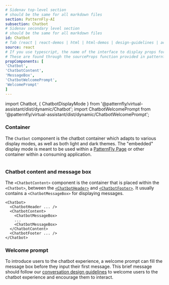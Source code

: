 ```yaml
---
# Sidenav top-level section
# should be the same for all markdown files
section: PatternFly-AI
subsection: Chatbot
# Sidenav secondary level section
# should be the same for all markdown files
id: Chatbot
# Tab (react | react-demos | html | html-demos | design-guidelines | accessibility)
source: react
# If you use typescript, the name of the interface to display props for
# These are found through the sourceProps function provided in patternfly-docs.source.js
propComponents: [
'Chatbot',
'ChatbotContent', 
'MessageBox',
'ChatbotWelcomePrompt',
'WelcomePrompt'
]
---
```


import Chatbot, { ChatbotDisplayMode } from '@patternfly/virtual-assistant/dist/dynamic/Chatbot';
import ChatbotWelcomePrompt from '@patternfly/virtual-assistant/dist/dynamic/ChatbotWelcomePrompt';

### Container

The `Chatbot` component is the chatbot container which adapts to various display modes, as well as both light and dark themes. The "embedded" display mode is meant to be used within a [PatternFly Page](/components/page) or other container within a consuming application.

```js file="./ChatbotContainer.tsx" isFullscreen

```

### Chatbot content and message box

The `<ChatbotContent>` component is the container that is placed within the `<Chatbot>`, between the [`<ChatbotHeader>`](/patternfly-ai/chatbot/chatbot-header) and [`<ChatbotFooter>`](/patternfly-ai/chatbot/chatbot-footer).
It usually contains a `<ChatbotMessageBox>` for displaying messages.

```noLive
<Chatbot>
  <ChatbotHeader ... />
  <ChatbotContent>
    <ChatbotMessageBox>
    ...
    <ChatbotMessageBox>
  </ChatbotContent>
  <ChatbotFooter ... />
</Chatbot>
```

### Welcome prompt

To introduce users to the chatbot experience, a welcome prompt can fill the message box before they input their first message. This brief message should follow our [conversation design guidelines](/patternfly-ai/conversation-design) to welcome users to the chatbot experience and encourage them to interact.

```js file="./ChatbotWelcomePrompt.tsx"

```
